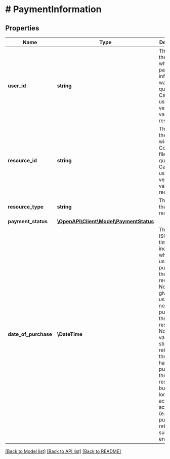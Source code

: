 # # PaymentInformation

## Properties

Name | Type | Description | Notes
------------ | ------------- | ------------- | -------------
**user_id** | **string** | The ID of the user whose payment information was queried. Can be used to verify the validity of a response. |
**resource_id** | **string** | The ID of the plugin, widget, or Community file that was queried. Can be used to verify the validity of a response. |
**resource_type** | **string** | The type of the resource. |
**payment_status** | [**\OpenAPI\Client\Model\PaymentStatus**](PaymentStatus.md) |  |
**date_of_purchase** | **\DateTime** | The UTC ISO 8601 timestamp indicating when the user purchased the resource. No value is given if the user has never purchased the resource.    Note that a value will still be returned if the user had purchased the resource, but no longer has active access to it (e.g. purchase refunded, subscription ended). | [optional]

[[Back to Model list]](../../README.md#models) [[Back to API list]](../../README.md#endpoints) [[Back to README]](../../README.md)
